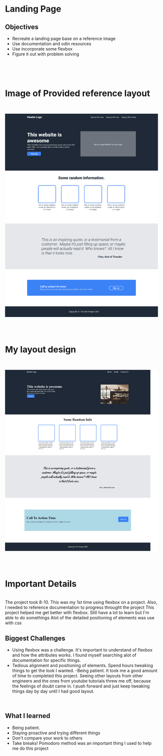 # Landing Page 


## Objectives 
- Recreate a landing page base on a reference image
- Use documentation and odin resources
- Use incorporate some flexbox
- Figure it out with problem solving

<br>
<br>
<br>


# Image of Provided reference layout
<br>

![reference layout](./referenceimages/layout.png)

<br>
<br>

# My layout design 
<br>

![reference layout](/images/LPscreenshot.png)

 <br>
 <br>

 # Important Details

 <br>
 The project took 8-10. This was my 1st time using flexbox on a project. Also, I needed to reference documentation to progress throught the project
 This project helped me get better with flexbox. Still have a lot to learn but I'm able to do somethings 
 Alot of the detailed positioning of elements was use with css

 <br>

## Biggest Challenges
- Using flexbox was a challenge. It's important to understand of flexbox and how the attributes works. I found myself searching alot of documentation for specific things.
- Tedious alignment and positioning of elements. Spend hours tweaking things to get the look I wanted.
 -Being patient. It took me a good amount of time to completed this project. Seeing other layouts from other engineers and the ones from youtube tutorials threw me off, because the feelings of doubt came in. I push forward and just keep tweaking things day by day until I had good layout.

 <br>

 ## What I learned

 - Being patient. 
 - Staying proactive and trying different things
 - Don't compare your work to others
 - Take breaks! Pomodoro method was an important thing I used to help me do this project 




